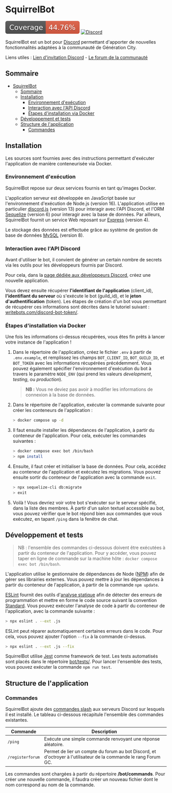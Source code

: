 SquirrelBot
===========================

![Code coverage](bot/tests/coverage/badge.svg)
[![Discord](https://img.shields.io/discord/328496654514782209)](https://discord.gg/qPSn8nsS2p)

SquirrelBot est un bot pour [Discord](https://discord.com/) permettant d'apporter de 
nouvelles fonctionnalités adaptées à la communauté de Génération City.

Liens utiles : [Lien d'invitation Discord](https://discord.gg/4P3HqVbbgR) - 
[Le forum de la communauté](https://www.forum-gc.com/)

## Sommaire

- [SquirrelBot](#squirrelbot)
  - [Sommaire](#sommaire)
  - [Installation](#installation)
    - [Environnement d'exécution](#environnement-dexécution)
    - [Interaction avec l'API Discord](#interaction-avec-lapi-discord)
    - [Étapes d'installation via Docker](#étapes-dinstallation-via-docker)
  - [Développement et tests](#développement-et-tests)
  - [Structure de l'application](#structure-de-lapplication)
    - [Commandes](#commandes)

## Installation

Les sources sont fournies avec des instructions permettant d'exécuter l'application 
de manière conteneurisée via Docker.

### Environnement d'exécution

SquirrelBot repose sur deux services fournis en tant qu'images Docker.

L'application serveur est développée en JavaScript basée sur l'environnement
d'exécution de Node.js (version 16). L'application utilise en particulier
[discord.js](https://discord.js.org/) (version 13) pour interagir avec l'API Discord, 
et l'ORM [Sequelize](https://sequelize.org/) (version 6) pour interagir avec la base 
de données. Par ailleurs, SquirrelBot fournit un service Web reposant sur 
[Express](https://expressjs.com/fr/) (version 4).

Le stockage des données est effectuée grâce au système de gestion de 
base de données [MySQL](https://www.mysql.com/fr/) (version 8).

### Interaction avec l'API Discord

Avant d'utiliser le bot, il convient de générer un certain nombre de secrets via 
les outils pour les développeurs fournis par Discord.

Pour cela, dans la 
[page dédiée aux développeurs Discord](https://discord.com/developers/applications), 
créez une nouvelle application.

Vous devez ensuite récupérer **l'identifiant de l'application** (client_id),
**l'identifiant du serveur** où s'exécute le bot (guild_id), et le **jeton
d'authentification** (token). Les étapes de création d'un bot vous permettant de 
récupérer ces informations sont décrites dans le tutoriel suivant : 
[writebots.com/discord-bot-token/](https://www.writebots.com/discord-bot-token/).

### Étapes d'installation via Docker

Une fois les informations ci-dessus récupérées, vous êtes fin prêts à lancer votre
instance de l'application !

1. Dans le répertoire de l'application, créez le fichier  ``.env`` à partir de
   ``.env.example``, et remplissez les champs ``BOT_CLIENT_ID``, ``BOT_GUILD_ID``,
   et ``BOT_TOKEN`` avec les informations récupérées précédemment. Vous pouvez 
   également spécifier l'environnement d'exécution du bot à travers le paramètre
   ``NODE_ENV`` (qui prend les valeurs *development*, *testing*, ou *production*).

    > **NB :** Vous ne deviez pas avoir à modifier les informations de connexion
      à la base de données.

2. Dans le répertoire de l'application, exécuter la commande suivante pour créer
   les conteneurs de l'application :
   ```bash
   > docker compose up -d
   ```

3. Il faut ensuite installer les dépendances de l'application, à partir du conteneur
   de l'application. Pour cela, exécuter les commandes suivantes :
   ```bash
   > docker compose exec bot /bin/bash
   > npm install
   ```

4. Ensuite, il faut créer et initialiser la base de données. Pour cela, accédez au 
   conteneur de l'application et exécutez les migrations. Vous pouvez ensuite sortir
   du conteneur de l'application avec la commande ``exit``.
   ```bash
   > npx sequelize-cli db:migrate
   > exit
   ```

5. Voilà ! Vous devriez voir votre bot s'exécuter sur le serveur spécifié, dans la 
   liste des membres. À partir d'un salon textuel accessible au bot, vous pouvez 
   vérifier que le bot répond bien aux commandes que vous exécutez, en tapant 
   ``/ping`` dans la fenêtre de chat.

## Développement et tests

> NB : l'ensemble des commandes ci-dessous doivent être exécutées à partir du conteneur 
> de l'application. Pour y accéder, vous pouvez taper en ligne de commande sur la machine 
> hôte : ``docker compose exec bot /bin/bash``.

L'application utilise le gestionnaire de dépendances de Node 
([NPM](https://www.npmjs.com/)) afin de gérer ses librairies externes. Vous pouvez 
mettre à jour les dépendances à partir du conteneur de l'application, à partir de 
la commande ``npm update``.

[ESLint](https://eslint.org/) fournit des outils d'[analyse statique](https://fr.wikipedia.org/wiki/Analyse_statique_de_programmes) 
afin de détecter des erreurs de programmation et mettre en forme le code source 
suivant la convention [Standard](https://standardjs.com/). Vous pouvez exécuter 
l'analyse de code à partir du conteneur de l'application, avec la commande suivante :

```bash
> npx eslint . --ext .js
```

ESLint peut réparer automatiquement certaines erreurs dans le code. Pour cela, vous 
pouvez ajouter l'option ``--fix`` à la commande ci-dessus.

```bash
> npx eslint . --ext .js --fix
```

SquirrelBot utilise [Jest](https://jestjs.io/fr/) comme framework de test. Les tests 
automatisés sont placés dans le répertoire [bot/tests/](bot/tests). Pour lancer l'ensemble 
des tests, vous pouvez exécuter la commande ```npm run test```.

## Structure de l'application

### Commandes

SquirrelBot ajoute des 
[commandes slash](https://support.discord.com/hc/fr/articles/1500000368501-Slash-Commands-FAQ)
aux serveurs Discord sur lesquels il est installé. Le tableau ci-dessous récapitule
l'ensemble des commandes existantes.

| Commande             | Description                                                  |
| -------------------- | ------------------------------------------------------------ |
| ``/ping``            | Exécute une simple commande renvoyant une réponse aléatoire. |
| ``/registerforum``   | Permet de lier un compte du forum au bot Discord, et d'octroyer à l'utilisateur de la commande le rang Forum GC. |

Les commandes sont chargées à partir du répertoire **/bot/commands**. Pour créer une 
nouvelle commande, il faudra créer un nouveau fichier dont le nom correspond au nom
de la commande.
